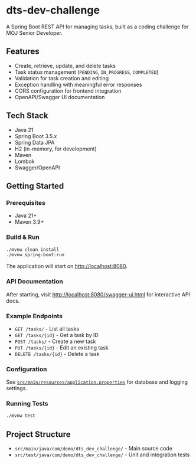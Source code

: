 # dts-dev-challenge

A Spring Boot REST API for managing tasks, built as a coding challenge for MOJ Senior Developer.

## Features

- Create, retrieve, update, and delete tasks
- Task status management (`PENDING`, `IN_PROGRESS`, `COMPLETED`)
- Validation for task creation and editing
- Exception handling with meaningful error responses
- CORS configuration for frontend integration
- OpenAPI/Swagger UI documentation

## Tech Stack

- Java 21
- Spring Boot 3.5.x
- Spring Data JPA
- H2 (in-memory, for development)
- Maven
- Lombok
- Swagger/OpenAPI

## Getting Started

### Prerequisites

- Java 21+
- Maven 3.9+

### Build & Run

```sh
./mvnw clean install
./mvnw spring-boot:run
```

The application will start on [http://localhost:8080](http://localhost:8080).

### API Documentation

After starting, visit [http://localhost:8080/swagger-ui.html](http://localhost:8080/swagger-ui.html) for interactive API docs.

### Example Endpoints

- `GET /tasks/` - List all tasks
- `GET /tasks/{id}` - Get a task by ID
- `POST /tasks/` - Create a new task
- `PUT /tasks/{id}` - Edit an existing task
- `DELETE /tasks/{id}` - Delete a task

### Configuration

See [`src/main/resources/application.properties`](src/main/resources/application.properties) for database and logging settings.

### Running Tests

```sh
./mvnw test
```

## Project Structure

- `src/main/java/com/demo/dts_dev_challenge/` - Main source code
- `src/test/java/com/demo/dts_dev_challenge/` - Unit and integration tests
